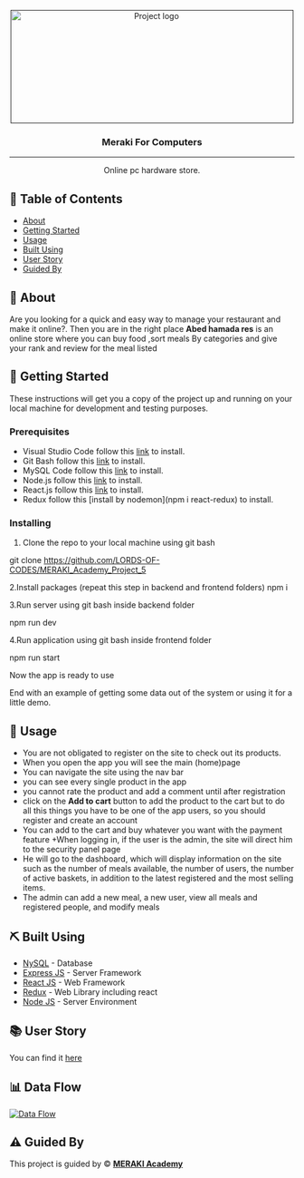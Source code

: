 <p align="center">
  <a href="" rel="noopener">
 <img width=500px height=200px src="[https://i.ibb.co/D56r3v7/logo.png](https://scontent-frt3-1.xx.fbcdn.net/v/t1.6435-9/95093528_925008204596091_3051705487943794688_n.jpg?_nc_cat=108&ccb=1-7&_nc_sid=09cbfe&_nc_eui2=AeHauKD1lKQ1B_JKeY4f5g_SZiv_hMWAs6ZmK_-ExYCzpv595L_1JAZxtur3jyOmd6CLiQtzOo2DKzu355CRzvfx&_nc_ohc=AUoj-2sVlp4AX8EsSxu&_nc_ht=scontent-frt3-1.xx&oh=00_AT8EmOIbtDsEYK9l55H0K7Z_XTssHwMKZ3OWcS71J7kbvA&oe=62C3D0FA)" alt="Project logo"></a>
</p>

<h3 align="center">Meraki For Computers</h3>

---

<p align="center"> Online pc hardware store.
    <br> 
</p>

## 📝 Table of Contents

- [About](#about)
- [Getting Started](#getting_started)
- [Usage](#usage)
- [Built Using](#built_using)
- [User Story](#user_story)
- [Guided By](#guided_by)

## 🧐 About <a name = "about"></a>
Are you looking for a quick and easy way to manage your restaurant and make it online?. Then you are in the right place **Abed hamada res** is an online store where you can buy food ,sort meals By categories  and give your rank and review for the meal listed

## 🏁 Getting Started <a name = "getting_started"></a>

These instructions will get you a copy of the project up and running on your local machine for development and testing purposes.

### Prerequisites
+ Visual Studio Code follow this [link](https://code.visualstudio.com/download) to install.
+ Git Bash follow this [link](https://git-scm.com/download/win) to install.
+ MySQL Code follow this [link](https://www.mysql.com/downloads/) to install.
+ Node.js follow this [link](https://nodejs.org/en/download/) to install.
+ React.js follow this [link](https://https://reactjs.org//) to install.
+ Redux follow this [install by nodemon](npm i react-redux) to install.





### Installing

1. Clone the repo to your local machine using git bash

git clone https://github.com/LORDS-OF-CODES/MERAKI_Academy_Project_5

2.Install packages (repeat this step in backend and frontend folders)
npm i

3.Run server using git bash inside backend folder

npm run dev

4.Run application using git bash inside frontend folder

npm run start

Now the app is ready to use

End with an example of getting some data out of the system or using it for a little demo.

## 🎈 Usage <a name="usage"></a>

+ You are not obligated to register on the site to check out its products.
+ When you open the app you will see the main (home)page
+ You can navigate the site using the nav bar
+ you can see every  single product in the app 
+ you cannot rate the product and add a comment until after registration
+  click on the **Add to cart** button to add the product to the cart but to do all this things you have to be one of the app users, so you should register and create an account
+  You can add to the cart and buy whatever you want with the payment feature
+When logging in, if the user is the admin, the site will direct him to the security panel page
+ He will go to the dashboard, which will display information on the site such as the number of meals available, the number of users, the number of active baskets, in addition to the latest registered and the most selling items.
+ The admin can add a new meal, a new user, view all meals and registered people, and modify meals


## ⛏️ Built Using <a name = "built_using"></a>

- [NySQL](https://www.mysql.com/) - Database
- [Express JS](https://expressjs.com/) - Server Framework
- [React JS](https://https://reactjs.org/) - Web Framework
- [Redux](https://https://reactjs.org/) - Web Library including react
- [Node JS](https://nodejs.org/en/) - Server Environment

## 📚 User Story <a name = "user_story"></a>

You can find it [here](https://trello.com/b/t4DVOZ4B/simple-project-board)

## 📊 Data Flow <a name = "user_story"></a>

[![Data Flow](/assets/images/diagram.png)](https://trello.com/c/joJNVTFN/1-data-diagram)

## ⚠️ Guided By <a name = "guided_by"></a>

This project is guided by ©️ **[MERAKI Academy](https://www.meraki-academy.org)**

